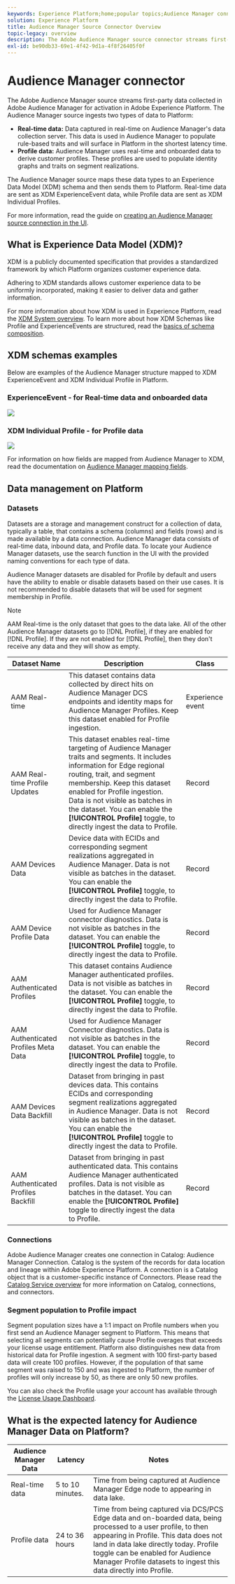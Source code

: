 ```yaml
---
keywords: Experience Platform;home;popular topics;Audience Manager connector;Audience manager;audience manager
solution: Experience Platform
title: Audience Manager Source Connector Overview
topic-legacy: overview
description: The Adobe Audience Manager source connector streams first-party data collected in Audience Manager to Adobe Experience Platform.
exl-id: be90db33-69e1-4f42-9d1a-4f8f26405f0f
---
```

# Audience Manager connector

The Adobe Audience Manager source streams first-party data collected in Adobe Audience Manager for activation in Adobe Experience Platform. The Audience Manager source ingests two types of data to Platform:

- **Real-time data:** Data captured in real-time on Audience Manager's data collection server. This data is used in Audience Manager to populate rule-based traits and will surface in Platform in the shortest latency time.
- **Profile data:** Audience Manager uses real-time and onboarded data to derive customer profiles. These profiles are used to populate identity graphs and traits on segment realizations.

The Audience Manager source maps these data types to an Experience Data Model (XDM) schema and then sends them to Platform. Real-time data are sent as XDM ExperienceEvent data, while Profile data are sent as XDM Individual Profiles.

For more information, read the guide on [creating an Audience Manager source connection in the UI](../../tutorials/ui/create/adobe-applications/audience-manager.md).

## What is Experience Data Model (XDM)?

XDM is a publicly documented specification that provides a standardized framework by which Platform organizes customer experience data.

Adhering to XDM standards allows customer experience data to be uniformly incorporated, making it easier to deliver data and gather information.

For more information about how XDM is used in Experience Platform, read the [XDM System overview](../../../xdm/home.md). To learn more about how XDM Schemas like Profile and ExperienceEvents are structured, read the [basics of schema composition](../../../xdm/schema/composition.md).

## XDM schemas examples

Below are examples of the Audience Manager structure mapped to XDM ExperienceEvent and XDM Individual Profile in Platform.

### ExperienceEvent - for Real-time data and onboarded data

![](images/aam-experience-events-for-dcs-and-onboarding-data.png)

### XDM Individual Profile - for Profile data

![](images/aam-profile-xdm-for-profile-data.png)

For information on how fields are mapped from Audience Manager to XDM, read the documentation on [Audience Manager mapping fields](./mapping/audience-manager.md).

## Data management on Platform

### Datasets

Datasets are a storage and management construct for a collection of data, typically a table, that contains a schema (columns) and fields (rows) and is made available by a data connection. Audience Manager data consists of real-time data, inbound data, and Profile data. To locate your Audience Manager datasets, use the search function in the UI with the provided naming conventions for each type of data.

Audience Manager datasets are disabled for Profile by default and users have the ability to enable or disable datasets based on their use cases. It is not recommended to disable datasets that will be used for segment membership in Profile.

>[!NOTE]
>
>AAM Real-time is the only dataset that goes to the data lake. All of the other Audience Manager datasets go to [!DNL Profile], if they are enabled for [!DNL Profile]. If they are not enabled for [!DNL Profile], then they don't receive any data and they will show as empty.

| Dataset Name | Description | Class |
| --- | --- | --- |
| AAM Real-time | This dataset contains data collected by direct hits on Audience Manager DCS endpoints and identity maps for Audience Manager Profiles. Keep this dataset enabled for Profile ingestion. | Experience event |
| AAM Real-time Profile Updates | This dataset enables real-time targeting of Audience Manager traits and segments. It includes information for Edge regional routing, trait, and segment membership. Keep this dataset enabled for Profile ingestion. Data is not visible as batches in the dataset. You can enable the **[!UICONTROL Profile]** toggle, to directly ingest the data to Profile. | Record |
| AAM Devices Data | Device data with ECIDs and corresponding segment realizations aggregated in Audience Manager. Data is not visible as batches in the dataset. You can enable the **[!UICONTROL Profile]** toggle, to directly ingest the data to Profile.  | Record |
| AAM Device Profile Data | Used for Audience Manager connector diagnostics. Data is not visible as batches in the dataset. You can enable the **[!UICONTROL Profile]** toggle, to directly ingest the data to Profile.  | Record |
| AAM Authenticated Profiles | This dataset contains Audience Manager authenticated profiles. Data is not visible as batches in the dataset. You can enable the **[!UICONTROL Profile]** toggle, to directly ingest the data to Profile. | Record |
| AAM Authenticated Profiles Meta Data | Used for Audience Manager Connector diagnostics. Data is not visible as batches in the dataset. You can enable the **[!UICONTROL Profile]** toggle, to directly ingest the data to Profile. | Record |
| AAM Devices Data Backfill | Dataset from bringing in past devices data. This contains ECIDs and corresponding segment realizations aggregated in Audience Manager. Data is not visible as batches in the dataset. You can enable the **[!UICONTROL Profile]** toggle to directly ingest the data to Profile. | Record |
| AAM Authenticated Profiles Backfill | Dataset from bringing in past authenticated data. This contains Audience Manager authenticated profiles. Data is not visible as batches in the dataset. You can enable the **[!UICONTROL Profile]** toggle to directly ingest the data to Profile. | Record |

### Connections

Adobe Audience Manager creates one connection in Catalog: Audience Manager Connection. Catalog is the system of the records for data location and lineage within Adobe Experience Platform. A connection is a Catalog object that is a customer-specific instance of Connectors. Please read the [Catalog Service overview](../../../catalog/home.md) for more information on Catalog, connections, and connectors.

### Segment population to Profile impact

Segment population sizes have a 1:1 impact on Profile numbers when you first send an Audience Manager segment to Platform. This means that selecting all segments can potentially cause Profile overages that exceeds your license usage entitlement. Platform also distinguishes new data from historical data for Profile ingestion. A segment with 100 first-party based data will create 100 profiles. However, if the population of that same segment was raised to 150 and was ingested to Platform, the number of profiles will only increase by 50, as there are only 50 new profiles.

You can also check the Profile usage your account has available through the [License Usage Dashboard](../../../dashboards/guides/license-usage.md).

## What is the expected latency for Audience Manager Data on Platform?

| Audience Manager Data | Latency | Notes |
| --- | --- | --- |
| Real-time data | 5 to 10 minutes. | Time from being captured at Audience Manager Edge node to appearing in data lake. |
| Profile data | 24 to 36 hours  | Time from being captured via DCS/PCS Edge data and on-boarded data, being processed to a user profile, to then appearing in Profile. This data does not land in data lake directly today. Profile toggle can be enabled for Audience Manager Profile datasets to ingest this data directly into Profile. |
